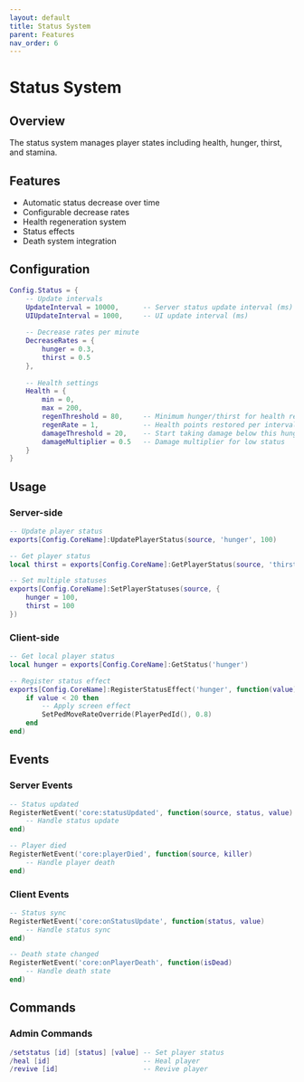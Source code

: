 ```yaml
---
layout: default
title: Status System
parent: Features
nav_order: 6
---
```


# Status System

## Overview

The status system manages player states including health, hunger, thirst, and stamina.

## Features

- Automatic status decrease over time
- Configurable decrease rates
- Health regeneration system
- Status effects
- Death system integration

## Configuration

```lua
Config.Status = {
    -- Update intervals
    UpdateInterval = 10000,      -- Server status update interval (ms)
    UIUpdateInterval = 1000,     -- UI update interval (ms)
    
    -- Decrease rates per minute
    DecreaseRates = {
        hunger = 0.3,
        thirst = 0.5
    },
    
    -- Health settings
    Health = {
        min = 0,
        max = 200,
        regenThreshold = 80,     -- Minimum hunger/thirst for health regen
        regenRate = 1,           -- Health points restored per interval
        damageThreshold = 20,    -- Start taking damage below this hunger/thirst
        damageMultiplier = 0.5   -- Damage multiplier for low status
    }
}
```

## Usage

### Server-side
```lua
-- Update player status
exports[Config.CoreName]:UpdatePlayerStatus(source, 'hunger', 100)

-- Get player status
local thirst = exports[Config.CoreName]:GetPlayerStatus(source, 'thirst')

-- Set multiple statuses
exports[Config.CoreName]:SetPlayerStatuses(source, {
    hunger = 100,
    thirst = 100
})
```

### Client-side
```lua
-- Get local player status
local hunger = exports[Config.CoreName]:GetStatus('hunger')

-- Register status effect
exports[Config.CoreName]:RegisterStatusEffect('hunger', function(value)
    if value < 20 then
        -- Apply screen effect
        SetPedMoveRateOverride(PlayerPedId(), 0.8)
    end
end)
```

## Events

### Server Events
```lua
-- Status updated
RegisterNetEvent('core:statusUpdated', function(source, status, value)
    -- Handle status update
end)

-- Player died
RegisterNetEvent('core:playerDied', function(source, killer)
    -- Handle player death
end)
```

### Client Events
```lua
-- Status sync
RegisterNetEvent('core:onStatusUpdate', function(status, value)
    -- Handle status sync
end)

-- Death state changed
RegisterNetEvent('core:onPlayerDeath', function(isDead)
    -- Handle death state
end)
```

## Commands

### Admin Commands
```lua
/setstatus [id] [status] [value] -- Set player status
/heal [id]                       -- Heal player
/revive [id]                     -- Revive player
``` 